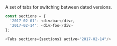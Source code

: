 A set of tabs for switching between dated versions.

```js
const sections = {
  '2017-02-01': <div>bar</div>,
  '2017-02-14': <div>foo</div>
};

<Tabs sections={sections} active="2017-02-14"/>
```
